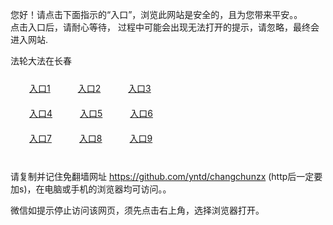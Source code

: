 您好！请点击下面指示的“入口”，浏览此网站是安全的，且为您带来平安。。 <br/>
点击入口后，请耐心等待， 过程中可能会出现无法打开的提示，请忽略，最终会进入网站. </br>

法轮大法在长春<br/>
<div style="padding:10px"><a style="margin:20px" target="_blank" href="https://d3l6vr6m22ww71.cloudfront.net/2Qpsp?wyjoqhpp" id="ccLink1" rel="nofollow">入口1</a> <a target="_blank" style="margin:20px" href="https://d18zb7ebh4otlz.cloudfront.net/2Qpsp?exjjtd" id="ccLink2" rel="nofollow">入口2</a> <a style="margin:20px" target="_blank" href="https://d17b5xum6v7a7t.cloudfront.net/2Qpsp?jwflnra" id="ccLink3" rel="nofollow">入口3</a></div>

<div style="padding:10px" ><a style="margin:20px" target="_blank" href="https://d3l6vr6m22ww71.cloudfront.net/2Qpsp?wyjoqhpp" id="ccLink4" rel="nofollow">入口4</a> <a style="margin:20px" href="https://d18zb7ebh4otlz.cloudfront.net/2Qpsp?exjjtd" target="_blank" id="ccLink5" rel="nofollow">入口5</a> <a style="margin:20px" href="https://d17b5xum6v7a7t.cloudfront.net/2Qpsp?jwflnra" target="_blank" id="ccLink6" rel="nofollow">入口6</a></div>

<div style="padding:10px"><a style="margin:20px" target="_blank" href="https://d3l6vr6m22ww71.cloudfront.net/2Qpsp?wyjoqhpp" id="ccLink7" rel="nofollow">入口7</a> <a style="margin:20px" href="https://d18zb7ebh4otlz.cloudfront.net/2Qpsp?exjjtd" target="_blank" id="ccLink8" rel="nofollow">入口8</a> <a style="margin:20px" target="_blank" href="https://d17b5xum6v7a7t.cloudfront.net/2Qpsp?jwflnra" id="ccLink9" rel="nofollow">入口9</a></div>

<br/>



请复制并记住免翻墙网址 https://github.com/yntd/changchunzx (http后一定要加s)，在电脑或手机的浏览器均可访问。。<br/>

微信如提示停止访问该网页，须先点击右上角，选择浏览器打开。
